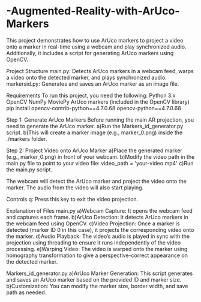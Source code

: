 # -Augmented-Reality-with-ArUco-Markers
This project demonstrates how to use ArUco markers to project a video onto a marker in real-time using a webcam and play synchronized audio. Additionally, it includes a script for generating ArUco markers using OpenCV.

Project Structure
main.py: Detects ArUco markers in a webcam feed, warps a video onto the detected marker, and plays synchronized audio.
markersid.py: Generates and saves an ArUco marker as an image file.

Requirements
To run this project, you need the following:
Python 3.x
OpenCV
NumPy
MoviePy
ArUco markers (included in the OpenCV library)
pip install opencv-contrib-python==4.7.0.68 opencv-python==4.7.0.68

Step 1: Generate ArUco Markers
Before running the main AR projection, you need to generate the ArUco marker.
a)Run the Markers_id_generator.py script.
b)This will create a marker image (e.g., marker_0.png) inside the ./markers folder.

Step 2: Project Video onto ArUco Marker
a)Place the generated marker (e.g., marker_0.png) in front of your webcam.
b)Modify the video path in the main.py file to point to your video file: video_path = 'your-video.mp4'
c)Run the main.py script.

The webcam will detect the ArUco marker and project the video onto the marker. The audio from the video will also start playing.

Controls
q: Press this key to exit the video projection.

Explanation of Files
main.py
a)Webcam Capture: It opens the webcam feed and captures each frame.
b)ArUco Detection: It detects ArUco markers in the webcam feed using OpenCV.
c)Video Projection: Once a marker is detected (marker ID 0 in this case), it projects the corresponding video onto the marker.
d)Audio Playback: The video’s audio is played in sync with the projection using threading to ensure it runs independently of the video processing.
e)Warping Video: The video is warped onto the marker using homography transformation to give a perspective-correct appearance on the detected marker.

Markers_id_generator.py
a)ArUco Marker Generation: This script generates and saves an ArUco marker based on the provided ID and marker size.
b)Customization: You can modify the marker size, border width, and save path as needed.
